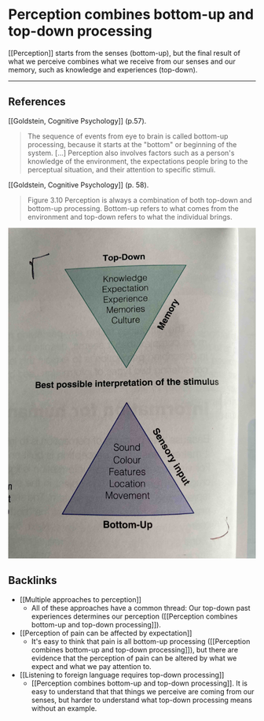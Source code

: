 # Perception combines bottom-up and top-down processing
[[Perception]] starts from the senses (bottom-up), but the final result of what we perceive combines what we receive from our senses and our memory, such as knowledge and experiences (top-down).

- - -
## References
[[Goldstein, Cognitive Psychology]]  (p.57).
> The sequence of events from eye to brain is called bottom-up processing, because it starts at the "bottom" or beginning of the system. [...] Perception also involves factors such as a person's knowledge of the environment, the expectations people bring to the perceptual situation, and their attention to specific stimuli.

[[Goldstein, Cognitive Psychology]] (p. 58).
> Figure 3.10 Perception is always a combination of both top-down and bottom-up processing. Bottom-up refers to what comes from the environment and top-down refers to what the individual brings.

![](BearImages/1B1CD020-1B4B-45B3-9963-A1DAA1151B54-5941-00000745C46647F3/IMG_1854.jpg)

## Backlinks
* [[Multiple approaches to perception]]
	* All of these approaches have a common thread: Our top-down past experiences determines our perception ([[Perception combines bottom-up and top-down processing]]).
* [[Perception of pain can be affected by expectation]]
	* It's easy to think that pain is all bottom-up processing ([[Perception combines bottom-up and top-down processing]]), but there are evidence that the perception of pain can be altered by what we expect and what we pay attention to.
* [[Listening to foreign language requires top-down processing]]
	* [[Perception combines bottom-up and top-down processing]]. It is easy to understand that that things we perceive are coming from our senses, but harder to understand what top-down processing means without an example.

<!-- #evergreen -->

<!-- {BearID:5F637834-72E3-4E45-AB3D-5E893B8F4A2B-5941-00000744DC6CD43E} -->
